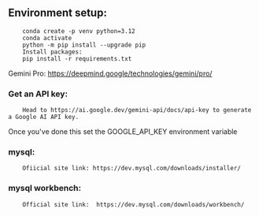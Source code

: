 
## Environment setup:
		conda create -p venv python=3.12 
		conda activate 
		python -m pip install --upgrade pip
		Install packages:
		pip install -r requirements.txt



Gemini Pro: https://deepmind.google/technologies/gemini/pro/

### Get an API key: 
		Head to https://ai.google.dev/gemini-api/docs/api-key to generate a Google AI API key. 

Once you've done this set the GOOGLE_API_KEY environment variable

### mysql: 
		Ofiicial site link: https://dev.mysql.com/downloads/installer/

### mysql workbench:
		Official site link:  https://dev.mysql.com/downloads/workbench/
